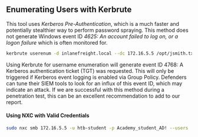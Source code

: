 ## Enumerating Users with Kerbrute

This tool uses *Kerberos Pre-Authentication*, which is a much faster and potentially stealthier way to perform password spraying. This method does not generate Windows event ID *4625: An account failed to log on, or a logon failure* which is often monitored for.

```bash
kerbrute userenum -d inlanefreight.local --dc 172.16.5.5 /opt/jsmith.txt 
```

Using Kerbrute for username enumeration will generate event ID 4768: A Kerberos authentication ticket (TGT) was requested. This will only be triggered if Kerberos event logging is enabled via Group Policy. Defenders can tune their SIEM tools to look for an influx of this event ID, which may indicate an attack. If we are successful with this method during a penetration test, this can be an excellent recommendation to add to our report.

#### Using NXC with Valid Credentials

```bash
sudo nxc smb 172.16.5.5 -u htb-student -p Academy_student_AD! --users
```

